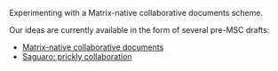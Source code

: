 Experimenting with a Matrix-native collaborative documents scheme.

Our ideas are currently available in the form of several pre-MSC drafts:

* [Matrix-native collaborative documents](docs/collaborative-documents.md)
* [Saguaro: prickly collaboration](docs/saguaro.md)
